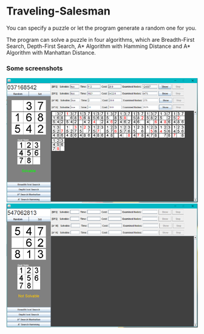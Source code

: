 # Traveling-Salesman

You can specify a puzzle or let the program generate a random one for you.

The program can solve a puzzle in four algorithms, which are Breadth-First Search, Depth-First Search, A\* Algorithm with Hamming Distance and A\* Algorithm with Manhattan Distance.

### Some screenshots
![](/screenshots/8puzzle.png?raw=true)
![](/screenshots/8puzzle1.png?raw=true)
